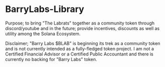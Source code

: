 # BarryLabs-Library

Purpose; to bring "The Labrats" together as a community token through discord/youtube and in the future; provide incentives, discounts as well as utility among the Solana Ecosystem.

Disclaimer; "Barry Labs $BLAB" is beginning its trek as a community token and is not currently intended as a fully-fledged token project. I am not a Certified Financial Advisor or a Certified Public Accountant and there is currently no backing for "Barry Labs" token.
